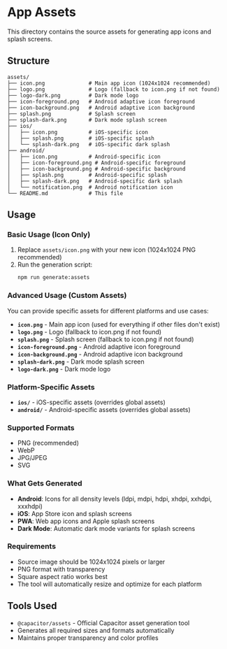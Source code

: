 # App Assets

This directory contains the source assets for generating app icons and splash screens.

## Structure

```
assets/
├── icon.png              # Main app icon (1024x1024 recommended)
├── logo.png              # Logo (fallback to icon.png if not found)
├── logo-dark.png         # Dark mode logo
├── icon-foreground.png   # Android adaptive icon foreground
├── icon-background.png   # Android adaptive icon background
├── splash.png            # Splash screen
├── splash-dark.png       # Dark mode splash screen
├── ios/
│   ├── icon.png          # iOS-specific icon
│   ├── splash.png        # iOS-specific splash
│   └── splash-dark.png   # iOS-specific dark splash
├── android/
│   ├── icon.png          # Android-specific icon
│   ├── icon-foreground.png # Android-specific foreground
│   ├── icon-background.png # Android-specific background
│   ├── splash.png        # Android-specific splash
│   ├── splash-dark.png   # Android-specific dark splash
│   └── notification.png  # Android notification icon
└── README.md             # This file
```

## Usage

### Basic Usage (Icon Only)

1. Replace `assets/icon.png` with your new icon (1024x1024 PNG recommended)
2. Run the generation script:
   ```bash
   npm run generate:assets
   ```

### Advanced Usage (Custom Assets)

You can provide specific assets for different platforms and use cases:

- **`icon.png`** - Main app icon (used for everything if other files don't exist)
- **`logo.png`** - Logo (fallback to icon.png if not found)
- **`splash.png`** - Splash screen (fallback to icon.png if not found)
- **`icon-foreground.png`** - Android adaptive icon foreground
- **`icon-background.png`** - Android adaptive icon background
- **`splash-dark.png`** - Dark mode splash screen
- **`logo-dark.png`** - Dark mode logo

### Platform-Specific Assets

- **`ios/`** - iOS-specific assets (overrides global assets)
- **`android/`** - Android-specific assets (overrides global assets)

### Supported Formats

- PNG (recommended)
- WebP
- JPG/JPEG
- SVG

### What Gets Generated

- **Android**: Icons for all density levels (ldpi, mdpi, hdpi, xhdpi, xxhdpi, xxxhdpi)
- **iOS**: App Store icon and splash screens
- **PWA**: Web app icons and Apple splash screens
- **Dark Mode**: Automatic dark mode variants for splash screens

### Requirements

- Source image should be 1024x1024 pixels or larger
- PNG format with transparency
- Square aspect ratio works best
- The tool will automatically resize and optimize for each platform

## Tools Used

- `@capacitor/assets` - Official Capacitor asset generation tool
- Generates all required sizes and formats automatically
- Maintains proper transparency and color profiles

